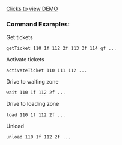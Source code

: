 <a href="https://tms-simulator.herokuapp.com/" target="_blank">Clicks to view DEMO</a>

<h3>Command Examples:</h3>

Get tickets
```
getTicket 110 1f 112 2f 113 3f 114 gf ...
```

Activate tickets
```
activateTicket 110 111 112 ...
```

Drive to waiting zone
```
wait 110 1f 112 2f ...
```

Drive to loading zone
```
load 110 1f 112 2f ...
```

Unload
```
unload 110 1f 112 2f ...
```
